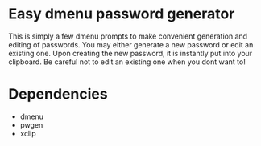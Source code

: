 # Easy dmenu password generator
This is simply a few dmenu prompts to make convenient generation and editing of passwords. You may either generate a new password or edit an existing one. Upon creating the new password, it is instantly put into your clipboard. Be careful not to edit an existing one when you dont want to!

# Dependencies
- dmenu
- pwgen
- xclip
